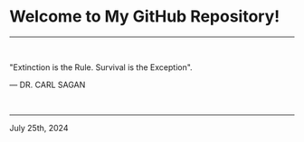 # Welcome to My GitHub Repository!

---

<br>

"Extinction is the Rule. Survival is the Exception"\.

― DR. CARL SAGAN
 
</br>

---
July 25th, 2024
